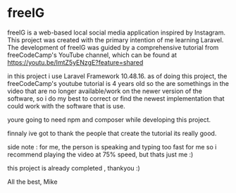 
# freeIG
freeIG is a web-based local social media application inspired by Instagram. This project was created with the primary intention of me learning Laravel. The development of freeIG was guided by a comprehensive tutorial from freeCodeCamp's YouTube channel, which can be found at https://youtu.be/ImtZ5yENzgE?feature=shared

in this project i use Laravel Framework 10.48.16. as of doing this project, the freeCodeCamp's youtube tutorial is 4 years old so the are somethings in the video that are no longer available/work on the newer version of the software, so i do my best to correct or find the newest implementation that could work with the software that is use.

youre going to need npm and composer while developing this project.

finnaly ive got to thank the people that create the tutorial its really good.

side note : for me, the person is speaking and typing too fast for me so i recommend playing the video at 75% speed, but thats just me :)

this project is already completed , thankyou :)

All the best, Mike
